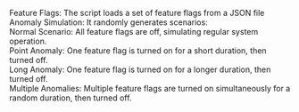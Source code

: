 Feature Flags: The script loads a set of feature flags from a JSON file<br /> 
Anomaly Simulation: It randomly generates scenarios:<br />
Normal Scenario: All feature flags are off, simulating regular system operation.<br />
Point Anomaly: One feature flag is turned on for a short duration, then turned off.<br />
Long Anomaly: One feature flag is turned on for a longer duration, then turned off.<br />
Multiple Anomalies: Multiple feature flags are turned on simultaneously for a random duration, then turned off.<br />
